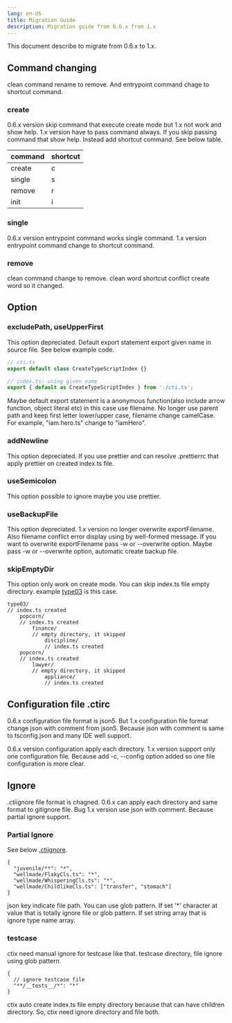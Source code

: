 ```yaml
---
lang: en-US
title: Migration Guide
description: Migration guide from 0.6.x from 1.x
---
```


This document describe to migrate from 0.6.x to 1.x.

## Command changing

clean command rename to remove. And entrypoint command chage to shortcut command.

### create

0.6.x version skip command that execute create mode but 1.x not work and show help. 1.x version have to pass command always. If you skip passing command that show help. Instead add shortcut command. See below table.

| command | shortcut |
| ------- | -------- |
| create  | c        |
| single  | s        |
| remove  | r        |
| init    | i        |

### single

0.6.x version entrypoint command works single command. 1.x version entrypoint command change to shortcut command.

### remove

clean command change to remove. clean word shortcut conflict create word so it changed.

## Option

### excludePath, useUpperFirst

This option depreciated. Default export statement export given name in source file. See below example code.

```ts
// cti.ts
export default class CreateTypeScriptIndex {}

// index.ts: using given name
export { default as CreateTypeScriptIndex } from './cti.ts';
```

Maybe default export statement is a anonymous function(also include arrow function, object literal etc) in this case use filename. No longer use parent path and keep first letter lower/upper case, filename change camelCase. For example, "iam.hero.ts" change to "iamHero".

### addNewline

This option depreciated. If you use prettier and can resolve .prettierrc that apply prettier on created index.ts file.

### useSemicolon

This option possible to ignore maybe you use prettier.

### useBackupFile

This option depreciated. 1.x version no longer overwrite exportFilename. Also filename conflict error display using by well-formed message. If you want to overwrite exportFilename pass -w or --overwrite option. Maybe pass -w or --overwrite option, automatic create backup file.

### skipEmptyDir

This option only work on create mode. You can skip index.ts file empty directory. example [type03](https://github.com/imjuni/ctix/tree/master/example/type03) is this case.

```text
type03/
// index.ts created
    popcorn/
    // index.ts created
        finance/
        // empty directory, it skipped
            discipline/
            // index.ts created
    popcorn/
    // index.ts created
        lawyer/
        // empty directory, it skipped
            appliance/
            // index.ts created
```

## Configuration file .ctirc

0.6.x configuration file format is json5. But 1.x configuration file format change json with comment from json5. Because json with comment is same to tsconfig.json and many IDE well support.

0.6.x version configuration apply each directory. 1.x version support only one configuration file. Because add -c, --config option added so one file configuration is more clear.

## Ignore

.ctiignore file format is chagned. 0.6.x can apply each directory and same format to gitignore file. Bug 1.x version use json with comment. Because partial ignore support.

### Partial Ignore

See below [.ctiignore](https://github.com/imjuni/ctix/blob/develop/example/type04/.ctiignore).

```jsonc
{
  "juvenile/**": "*",
  "wellmade/FlakyCls.ts": "*",
  "wellmade/WhisperingCls.ts": "*",
  "wellmade/ChildlikeCls.ts": ["transfer", "stomach"]
}
```

json key indicate file path. You can use glob pattern. If set '\*' character at value that is totally ignore file or glob pattern. If set string array that is ignore type name array.

### testcase

ctix need manual ignore for testcase like that. testcase directory, file ignore using glob pattern.

```jsonc
{
  // ignore testcase file
  "**/__tests__/*": "*"
}
```

ctix auto create index.ts file empty directory because that can have children directory. So, ctix need ignore directory and file both.
